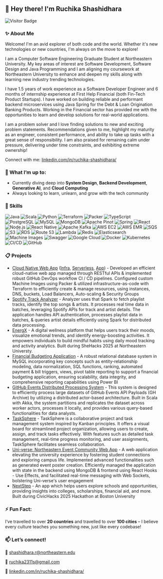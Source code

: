 ## 👋 Hey there! I'm Ruchika Shashidhara 

![Visitor Badge](https://visitor-badge.laobi.icu/badge?page_id=shashidhara-ruchika&left_color=gray&right_color=blue)

### ✨ About Me

Welcome! I'm an avid explorer of both code and the world. Whether it's new technologies or new countries, I'm always on the move to explore!

I am a Computer Software Engineering Graduate Student at Northeastern University. My key areas of interest are Software Development, Software Design and Java Programming and I am aligning my coursework at Northeastern University to enhance and deepen my skills along with learning new industry trending technologies.

I have 1.5 years of work experience as a Software Developer Engineer and 6 months of internship experience at First Help Financial (both Fin-Tech Product Startups). I have worked on building reliable and performant backend microservices using Java Spring for the Debt & Loan Origination Banking Products. Working in the Financial sector has provided me with the opportunities to learn and develop solutions for real-world applications.

I am a problem solver and I love finding solutions to new and exciting problem statements. Recommendations given to me, highlight my maturity as an engineer, consistent performance, and ability to take up tasks with a great sense of responsibility. I am also praised for remaining calm under pressure, delivering under time constraints, and exhibiting extreme ownership!

Connect with me: [linkedin.com/in/ruchika-shashidhara/](https://www.linkedin.com/in/ruchika-shashidhara/)


### 🔭 What I’m up to:
- Currently diving deep into **System Design**, **Backend Development**, **Generative AI**, and **Cloud Computing**
- Always looking to learn, unlearn, and grow with the tech community

### 💪 Skills
![Java](https://img.shields.io/badge/Java-%23ED8B00.svg?style=flat&logo=java&logoColor=white)
![Scala](https://img.shields.io/badge/Scala-%23DC322F.svg?style=flat&logo=scala&logoColor=white)
![Python](https://img.shields.io/badge/Python-%233776AB.svg?style=flat&logo=python&logoColor=white)
![Terraform](https://img.shields.io/badge/Terraform-%235835CC.svg?style=flat&logo=terraform&logoColor=white)
![Packer](https://img.shields.io/badge/Packer-%2300ADEF.svg?style=flat&logo=packer&logoColor=white)
![TypeScript](https://img.shields.io/badge/TypeScript-%23007ACC.svg?style=flat&logo=typescript&logoColor=white)
![PostgreSQL](https://img.shields.io/badge/PostgreSQL-%23316192.svg?style=flat&logo=postgresql&logoColor=white)
![MySQL](https://img.shields.io/badge/MySQL-%234479A1.svg?style=flat&logo=mysql&logoColor=white)
![MongoDB](https://img.shields.io/badge/MongoDB-%2347A248.svg?style=flat&logo=mongodb&logoColor=white)
![Apache Pinot](https://img.shields.io/badge/Apache%20Pinot-%23F26321.svg?style=flat&logo=apache&logoColor=white)
![Spring](https://img.shields.io/badge/Spring-%236DB33F.svg?style=flat&logo=spring&logoColor=white)
![React](https://img.shields.io/badge/React-%2361DAFB.svg?style=flat&logo=react&logoColor=black)
![Node.js](https://img.shields.io/badge/Node.js-%23339933.svg?style=flat&logo=node.js&logoColor=white)
![React Native](https://img.shields.io/badge/React%20Native-%2361DAFB.svg?style=flat&logo=react&logoColor=black)
![Apache Kafka](https://img.shields.io/badge/Kafka-%23221F20.svg?style=flat&logo=apachekafka&logoColor=white)
![AWS EC2](https://img.shields.io/badge/AWS%20EC2-%23FF9900.svg?style=flat&logo=amazon-ec2&logoColor=white)
![AWS EMR](https://img.shields.io/badge/AWS%20EMR-%23232F3E.svg?style=flat&logo=amazonaws&logoColor=white)
![SQS](https://img.shields.io/badge/AWS%20SQS-%23232F3E.svg?style=flat&logo=amazonsqs&logoColor=white)
![S3](https://img.shields.io/badge/AWS%20S3-%23232F3E.svg?style=flat&logo=amazon-s3&logoColor=white)
![RDS](https://img.shields.io/badge/AWS%20RDS-%23232F3E.svg?style=flat&logo=amazonrds&logoColor=white)
![Route 53](https://img.shields.io/badge/Route%2053-%23232F3E.svg?style=flat&logo=amazonroute53&logoColor=white)
![Lambda](https://img.shields.io/badge/AWS%20Lambda-%23FF9900.svg?style=flat&logo=awslambda&logoColor=white)
![Redis](https://img.shields.io/badge/Redis-%23DC382D.svg?style=flat&logo=redis&logoColor=white)
![Elasticsearch](https://img.shields.io/badge/Elasticsearch-%23005571.svg?style=flat&logo=elasticsearch&logoColor=white)
![Machine Images](https://img.shields.io/badge/Machine%20Images-%23232F3E.svg?style=flat&logo=amazonaws&logoColor=white)
![Swagger](https://img.shields.io/badge/Swagger-%2385EA2D.svg?style=flat&logo=swagger&logoColor=black)
![Google Cloud](https://img.shields.io/badge/Google%20Cloud-%234285F4.svg?style=flat&logo=googlecloud&logoColor=white)
![Docker](https://img.shields.io/badge/Docker-%230db7ed.svg?style=flat&logo=docker&logoColor=white)
![Kubernetes](https://img.shields.io/badge/Kubernetes-%23326ce5.svg?style=flat&logo=kubernetes&logoColor=white)
![CI/CD](https://img.shields.io/badge/CI%2FCD-%23blue.svg?style=flat&logo=githubactions&logoColor=white)
![GitHub](https://img.shields.io/badge/GitHub-%23121011.svg?style=flat&logo=github&logoColor=white)


### 📋 Projects

- [Cloud Native Web App](https://github.com/shashidhara-ruchika/tf-gcp-infra) ([Infra](https://github.com/shashidhara-ruchika/tf-gcp-infra),  [Serverless](https://github.com/shashidhara-ruchika/serverless), [App](https://github.com/shashidhara-ruchika/webapp)) - Developed an efficient cloud-native web app managed through RESTful APIs & implemented robust GitHub DevOps workflow CI / CD pipelines. Configured custom Machine Images using Packer & utilized infrastructure-as-code with Terraform to efficiently create & manage resources, using instances, DNS, buckets, Load Balancers, Auto-scaling & Security Groups
- [Spotify Track Analyzer](https://github.com/shashidhara-ruchika/SpotifyTrackAnalyzer) - Analyzer uses that Spark to fetch playlist tracks, identify the top songs & artists. It processes real time data in batches, leveraging Spotify APIs for track and artist details. The application handles API authentication, processes playlist data in batches, & queries artist details efficiently using Spark for distributed data processing.
- [EnergX](https://github.com/shashidhara-ruchika/EnergX) - A digital wellness platform that helps users track their moods, visualize emotional trends, and identify energy-boosting activities. It empowers individuals to build mindful habits using daily mood tracking and activity analytics. Built during SheHacks 2025 at Northeastern Universty.
- [Financial Budgeting Application](https://github.com/shashidhara-ruchika/Financial-Budgeting-appliation) - A robust relational database system in MySQL incorporating key concepts such as entity-relationship modeling, data normalization, SQL functions, ranking, automated payment & bill triggers, views, pivot table reporting to support a financial budgeting application, ensuring scalability, data integrity, and comprehensive reporting capabilities using Power BI
- [GitHub Events Distributed Processing System](https://github.com/rohithreddykota/force) - This system is designed to efficiently process large datasets of GitHub Events API Payloads (GH Archive) by utilizing a distributed actor-based architecture. Built in Scala with Akka, the system partitions and replicates the dataset across worker actors, processes it locally, and provides various query-based functionalities for data analysts.
- [TaskSphere](https://github.com/aashishrc/TaskSphere) - TaskSphere is a collaborative project and task management system inspired by Kanban principles. It offers a visual board for streamlined project organization, allowing users to create, assign, and track tasks effectively. With features such as detailed task management, real-time progress monitoring, and user assignments, TaskSphere facilitates seamless collaboration. 
- [Uni-verse: Northeastern Event Community Web App](https://github.com/KetanKeshava/Universe) - A web application elevating the university experience by fostering student connections and exploring campus life. Implemented advanced functionalities such as generated event poster creation. Efficiently managed the application with state in the backend using MongoDB & frontend using React Hooks - Use Effects, and facilitated real-time messaging with Web Sockets, bolstering Uni-verse's user engagement
- [NextStep](https://github.com/aashishrc/NextStep) - An app which helps users explore schools and opportunities, providing insights into colleges, scholarships, financial aid, and more. Built during CivicHacks 2025 Hackathon at Boston University
  




### ⚡ Fun Fact:
I’ve travelled to over **20 countries** and travelled to over **100 cities** – I believe every culture teaches you something new, just like every codebase!

### 📫 Let’s connect!

📧 [shashidhara.r@northeastern.edu](mailto:shashidhara.r@northeastern.edu)  

📧 [ruchika2311s@gmail.com](mailto:ruchika2311s@gmail.com)

📧 [linkedin.com/in/ruchika-shashidhara/](https://www.linkedin.com/in/ruchika-shashidhara/)
